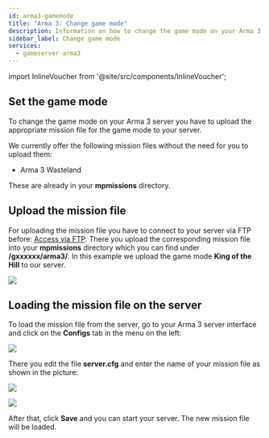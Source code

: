 ```yaml
---
id: arma3-gamemode
title: "Arma 3: Change game mode"
description: Information on how to change the game mode on your Arma 3 server from ZAP-Hosting - ZAP-Hosting.com documentation
sidebar_label: Change game mode
services:
  - gameserver-arma3
---
```


import InlineVoucher from '@site/src/components/InlineVoucher';

## Set the game mode

To change the game mode on your Arma 3 server you have to upload the appropriate mission file for the game mode to your server.

We currently offer the following mission files without the need for you to upload them:

- Arma 3 Wasteland

These are already in your **mpmissions** directory.

<InlineVoucher />

## Upload the mission file

For uploading the mission file you have to connect to your server via FTP before: [Access via FTP](gameserver-ftpaccess.md).
There you upload the corresponding mission file into your **mpmissions** directory which you can find under **/gxxxxxx/arma3/**.
In this example we upload the game mode **King of the Hill** to our server.

![](https://screensaver01.zap-hosting.com/index.php/s/rDS7DsEfQskZ9Y3/preview)


## Loading the mission file on the server

To load the mission file from the server, go to your Arma 3 server interface and click on the **Configs** tab in the menu on the left:

![](https://screensaver01.zap-hosting.com/index.php/s/dxDWHiFJy5e4qYq/preview)

There you edit the file **server.cfg** and enter the name of your mission file as shown in the picture: 

![](https://screensaver01.zap-hosting.com/index.php/s/7JQED8wC9WGBdYB/preview)

![](https://screensaver01.zap-hosting.com/index.php/s/7jtRK3YRD7wWiij/preview)

After that, click **Save** and you can start your server. The new mission file will be loaded.
